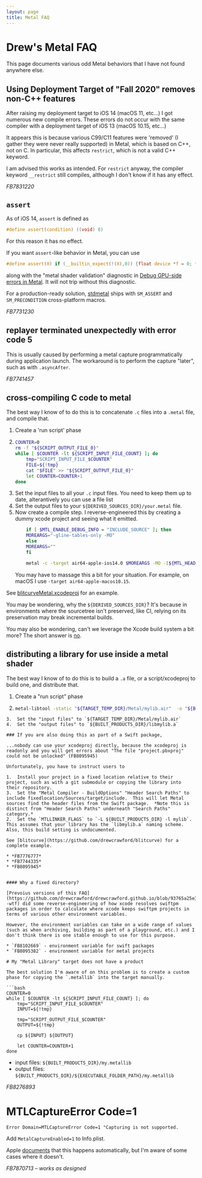 ```yaml
---
layout: page
title: Metal FAQ
---
```


# Drew's Metal FAQ

This page documents various odd Metal behaviors that I have not found anywhere else.

## Using Deployment Target of "Fall 2020" removes non-C++ features

After raising my deployment target to iOS 14 (macOS 11, etc...) I got numerous new compile errors.  These errors do not occur with the same compiler with a deployment target of iOS 13 (macOS 10.15, etc...)

It appears this is because various C99/C11 features were 'removed' (I gather they were never really supported) in Metal, which is based on C++, not on C.  In particular, this affects `restrict`, which is not a valid C++ keyword.

I am advised this works as intended.  For `restrict` anyway, the compiler keyword `__restrict` still compiles, although I don't know if it has any effect.

*FB7831220*

## `assert`

As of iOS 14, `assert` is defined as

```c
#define assert(condition) ((void) 0)
```

For this reason it has no effect.

If you want `assert`-like behavior in Metal, you can use

```c
#define assert(X) if (__builtin_expect(!(X),0)) {float device *f = 0; *f = 0;}
```

along with the "metal shader validation" diagnostic in [Debug GPU-side errors in Metal](https://developer.apple.com/wwdc20/10616).  It will not trip without this diagnostic.

For a production-ready solution, [stdmetal](https://github.com/drewcrawford/stdmetal) ships with `SM_ASSERT` and `SM_PRECONDITION` cross-platform macros.

*FB7731230*

## replayer terminated unexpectedly with error code 5

This is usually caused by performing a metal capture programmatically during application launch.  The workaround is to perform the capture "later", such as with `.asyncAfter`.

*FB7741457*

## cross-compiling C code to metal

The best way I know of to do this is to concatenate `.c` files into a `.metal` file, and compile that.

1.  Create a 'run script' phase
2.  ```sh
	COUNTER=0
	rm -f "${SCRIPT_OUTPUT_FILE_0}"
	while [ $COUNTER -lt ${SCRIPT_INPUT_FILE_COUNT} ]; do
	    tmp="SCRIPT_INPUT_FILE_$COUNTER"
	    FILE=${!tmp}
	    cat "$FILE" >> "${SCRIPT_OUTPUT_FILE_0}"
	    let COUNTER=COUNTER+1
	done
	``` 
3.  Set the input files to all your `.c` input files.  You need to keep them up to date, alterantively you can use a file list
4.  Set the output files to your `${DERIVED_SOURCES_DIR}/your.metal` file.
5.  Now create a compile step.  I reverse-engineered this by creating a dummy xcode project and seeing what it emitted.
    ```sh
		if [ $MTL_ENABLE_DEBUG_INFO = "INCLUDE_SOURCE" ]; then
		MOREARGS="-gline-tables-only -MO"
		else
		MOREARGS=""
		fi

		metal -c -target air64-apple-ios14.0 $MOREARGS -MO -I${MTL_HEADER_SEARCH_PATHS} -F${HEADER_SEARCH_PATHS} -isysroot "${SDKROOT}" -ffast-math  -o "${TARGET_TEMP_DIR}/Metal/your.air"  -MMD  "${DERIVED_SOURCES_DIR}/your.metal"
    ```
    You may have to massage this a bit for your situation.  For example, on macOS I use `-target air64-apple-macos10.15`.

See [blitcurveMetal.xcodeproj](https://github.com/drewcrawford/blitcurve/tree/master/blitcurveMetal.xcodeproj) for an example.

You may be wondering, why the `${DERIVED_SOURCES_DIR}`?  It's because in environments where the sourcetree isn't preserved, like CI, relying on its preservation may break incremental builds.

You may also be wondering, can't we leverage the Xcode build system a bit more?  The short answer is [no](http://www.openradar.me/10488973).

## distributing a library for use inside a metal shader

The best way I know of to do this is to build a `.a` file, or a script/xcodeproj to build one, and distribute that.

1.  Create a "run script" phase
2.  ```sh
	metal-libtool -static "${TARGET_TEMP_DIR}/Metal/mylib.air"  -o "${BUILT_PRODUCTS_DIR}/libmylib.a"
```
3.  Set the "input files" to `${TARGET_TEMP_DIR}/Metal/mylib.air`
4.  Set the "output files" to `${BUILT_PRODUCTS_DIR}/libmylib.a`

### If you are also doing this as part of a Swift package,

...nobody can use your xcodeproj directly, because the xcodeproj is readonly and you will get errors about "The file "project.pbxproj" could not be unlocked" (FB8095945)

Unfortunately, you have to instruct users to

1.  Install your project in a fixed location relative to their project, such as with a git submodule or copying the library into their repository.
3.  Set the "Metal Compiler - BuildOptions" "Header Search Paths" to include fixedlocation/Sources/target/include.  This will let Metal sources find the header files from the Swift package.  *Note this is distinct from "Header Search Paths" underneath "Search Paths" category.*
2.  Set the `MTLLINKER_FLAGS` to `-L ${BUILT_PRODUCTS_DIR} -l mylib`.  This assumes that your library has the `libmylib.a` naming scheme.  Also, this build setting is undocumented.

See [blitcurve](https://github.com/drewcrawford/blitcurve) for a complete example.

* *FB7776777*
* *FB7744335*
* *FB8095945*


#### Why a fixed directory?

[Prevoius versions of this FAQ](https://github.com/drewcrawford/drewcrawford.github.io/blob/93765a25e3dafd29f7b75e8114d7b7e066a38c5b/metal_faq/index.md#shared_precomps_dir--wtf) did some reverse-engineering of how xcode resolves swiftpm packages in order to calculate where xcode keeps swiftpm projects in terms of various other environment variables.

However, the environment variables can take on a wide range of values (such as when archiving, building as part of a playground, etc.) and I don't think there is one stable enough to use for this purpose.

* `FB8102669` - environment variable for swift packages
* `FB8095382` - environment variable for metal projects

# My "Metal Library" target does not have a product

The best solution I'm aware of on this problem is to create a custom phase for copying the `.metallib` into the target manually.

```bash
COUNTER=0
while [ $COUNTER -lt ${SCRIPT_INPUT_FILE_COUNT} ]; do
    tmp="SCRIPT_INPUT_FILE_$COUNTER"
    INPUT=${!tmp}
    
    tmp="SCRIPT_OUTPUT_FILE_$COUNTER"
    OUTPUT=${!tmp}

    cp ${INPUT} ${OUTPUT}

    let COUNTER=COUNTER+1
done

```

* input files: `${BUILT_PRODUCTS_DIR}/my.metallib`
* output files: `${BUILT_PRODUCTS_DIR}/${EXECUTABLE_FOLDER_PATH}/my.metallib`

*FB8276893*

# MTLCaptureError Code=1

`Error Domain=MTLCaptureError Code=1 "Capturing is not supported.`

Add `MetalCaptureEnabled=1` to Info.plist.

Apple [documents](https://developer.apple.com/documentation/metal/frame_capture_debugging_tools/enabling_frame_capture?language=objc) that this happens automatically, but I'm aware of some cases where it doesn't.

*FB7870713 – works as designed*



